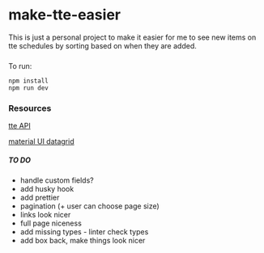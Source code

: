 # make-tte-easier

This is just a personal project to make it easier for me to see new items on tte schedules by sorting based on when they are added.

###

To run:

```
npm install
npm run dev
```

### Resources

[tte API](https://tabletop.events/developer/Introduction.html)

[material UI datagrid](https://mui.com/x/react-data-grid/)

##### TO DO

- handle custom fields?
- add husky hook
- add prettier
- pagination (+ user can choose page size)
- links look nicer
- full page niceness
- add missing types - linter check types
- add box back, make things look nicer
